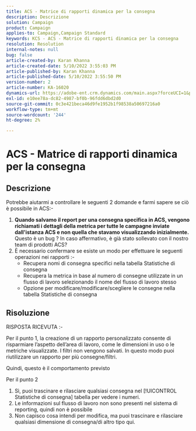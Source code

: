 ```yaml
---
title: ACS - Matrice di rapporti dinamica per la consegna
description: Descrizione
solution: Campaign
product: Campaign
applies-to: Campaign,Campaign Standard
keywords: KCS - ACS - Matrice di rapporti dinamica per la consegna
resolution: Resolution
internal-notes: null
bug: false
article-created-by: Karan Khanna
article-created-date: 5/10/2022 3:55:03 PM
article-published-by: Karan Khanna
article-published-date: 5/10/2022 3:55:50 PM
version-number: 2
article-number: KA-16020
dynamics-url: https://adobe-ent.crm.dynamics.com/main.aspx?forceUCI=1&pagetype=entityrecord&etn=knowledgearticle&id=52e03e8d-79d0-ec11-a7b5-00224809c556
exl-id: e10ee78a-dc82-4987-bf0b-96fdd6dbd2d0
source-git-commit: 0c3e421beca46d9fe1952b1f98538a50697216a0
workflow-type: tm+mt
source-wordcount: '244'
ht-degree: 2%

---
```


# ACS - Matrice di rapporti dinamica per la consegna

## Descrizione


Potrebbe aiutarmi a controllare le seguenti 2 domande e farmi sapere se ciò è possibile in ACS:-
 
1. <b>Quando salvamo il report per una consegna specifica in ACS, vengono richiamati i dettagli della metrica per tutte le campagne inviate dall&#39;istanza ACS e non quella che stavamo visualizzando inizialmente.</b> Questo è un bug ? In caso affermativo, è già stato sollevato con il nostro team di prodotti ACS?
 
2. È necessario confermare se esiste un modo per effettuare le seguenti operazioni nei rapporti :-
    
   - Recupera nomi di consegna specifici nella tabella Statistiche di consegna
     
   - Recupera la metrica in base al numero di consegne utilizzate in un flusso di lavoro selezionando il nome del flusso di lavoro stesso
    
   - Opzione per modificare/modificare/scegliere le consegne nella tabella Statistiche di consegna


## Risoluzione


RISPOSTA RICEVUTA :-



Per il punto 1, la creazione di un rapporto personalizzato consente di risparmiare l’aspetto dell’area di lavoro, come le dimensioni in uso o le metriche visualizzate. I filtri non vengono salvati. In questo modo puoi riutilizzare un rapporto per più consegne/filtri.

Quindi, questo è il comportamento previsto



Per il punto 2

1. Sì, puoi trascinare e rilasciare qualsiasi consegna nel [!UICONTROL Statistiche di consegna] tabella per vedere i numeri.
2. Le informazioni sul flusso di lavoro non sono presenti nel sistema di reporting, quindi non è possibile
3. Non capisco cosa intendi per modifica, ma puoi trascinare e rilasciare qualsiasi dimensione di consegna/di altro tipo qui.
